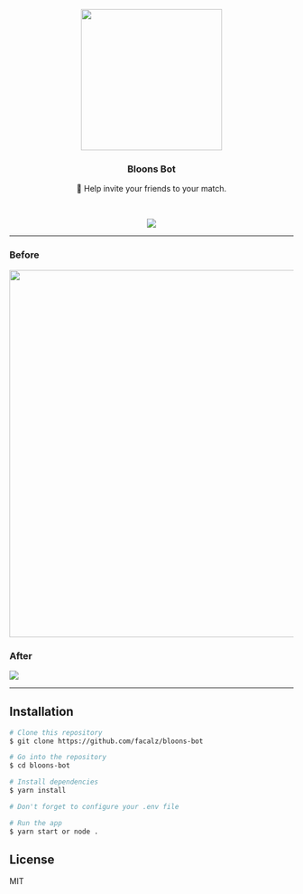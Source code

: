 <p align="center">
  <img src="https://i.imgur.com/edPwEn4.png" width="250"/>
</p>

<h3 align="center">Bloons Bot</h3>

<p align="center">🤖 Help invite your friends to your match.</p>

<br>
<p align="center">
   <img src="http://img.shields.io/static/v1?label=STATUS&message=FINISHED&color=GREEN&style=for-the-badge"/>
</p>

---
<h3>Before</h3>
<img src="https://i.imgur.com/6y4PbmJ.png" width="650">

<h3>After</h3>
<img src="https://i.imgur.com/A291WDp.png">

---

## Installation

```bash
# Clone this repository
$ git clone https://github.com/facalz/bloons-bot

# Go into the repository
$ cd bloons-bot

# Install dependencies
$ yarn install

# Don't forget to configure your .env file

# Run the app
$ yarn start or node .
```

## License

MIT